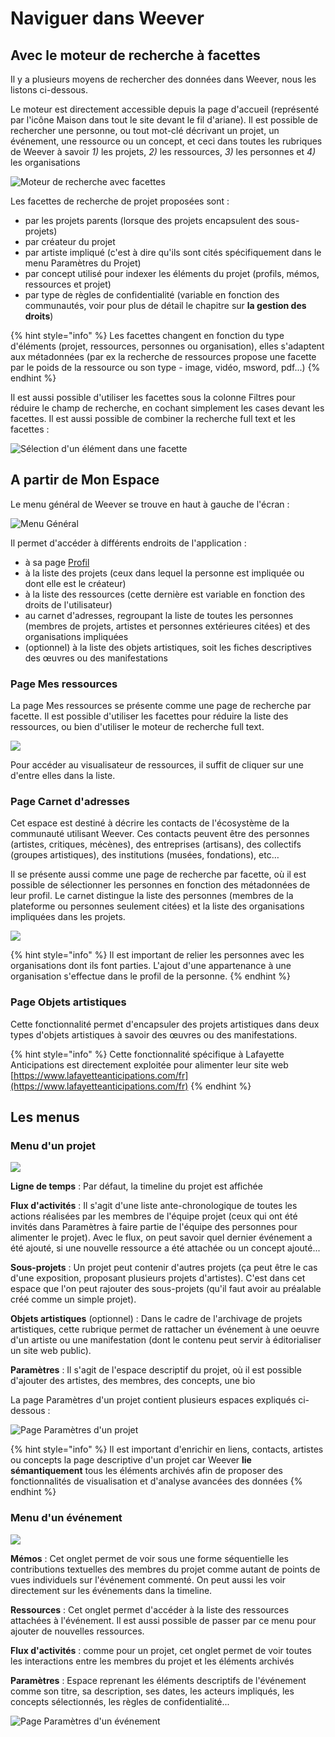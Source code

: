 # Naviguer dans Weever

## Avec le moteur de recherche à facettes

Il y a plusieurs moyens de rechercher des données dans Weever, nous les listons ci-dessous.

Le moteur est directement accessible depuis la page d'accueil \(représenté par l'icône Maison dans tout le site devant le fil d'ariane\). Il est possible de rechercher une personne, ou tout mot-clé décrivant un projet, un événement, une ressource ou un concept, et ceci dans toutes les rubriques de Weever à savoir _1\)_ les projets, _2\)_ les ressources, _3\)_ les personnes et _4\)_ les organisations

![Moteur de recherche avec facettes](../.gitbook/assets/image%20%2838%29.png)

Les facettes de recherche de projet proposées sont : 

* par les projets parents \(lorsque des projets encapsulent des sous-projets\)
* par créateur du projet
* par artiste impliqué \(c'est à dire qu'ils sont cités spécifiquement dans le menu Paramètres du Projet\)
* par concept utilisé pour indexer les éléments du projet \(profils, mémos, ressources et projet\)
* par type de règles de confidentialité \(variable en fonction des communautés, voir pour plus de détail le chapitre sur **la gestion des droits**\)

{% hint style="info" %}
Les facettes changent en fonction du type d'éléments \(projet, ressources, personnes ou organisation\), elles s'adaptent aux métadonnées \(par ex la recherche de ressources propose une facette par le poids de la ressource ou son type - image, vidéo, msword, pdf...\)
{% endhint %}

Il est aussi possible d'utiliser les facettes sous la colonne Filtres pour réduire le champ de recherche, en cochant simplement les cases devant les facettes. Il est aussi possible de combiner la recherche full text et les facettes : 

![S&#xE9;lection d&apos;un &#xE9;l&#xE9;ment dans une facette](../.gitbook/assets/image%20%2816%29.png)

## A partir de Mon Espace

Le menu général de Weever se trouve en haut à gauche de l'écran : 

![Menu G&#xE9;n&#xE9;ral](../.gitbook/assets/image%20%2824%29.png)

Il permet d'accéder à différents endroits de l'application : 

* à sa page [Profil](https://mnemotix.gitbook.io/weever/premiers-pas/premiers-pas-dans-weever#page-mon-profil)
* à la liste des projets \(ceux dans lequel la personne est impliquée ou dont elle est le créateur\)
* à la liste des ressources \(cette dernière est variable en fonction des droits de l'utilisateur\)
* au carnet d'adresses, regroupant la liste de toutes les personnes \(membres de projets, artistes et personnes extérieures citées\) et des organisations impliquées
* \(optionnel\) à la liste des objets artistiques, soit les fiches descriptives des œuvres ou des manifestations

### Page Mes ressources

La page Mes ressources se présente comme une page de recherche par facette. Il est possible d'utiliser les facettes pour réduire la liste des ressources, ou bien d'utiliser le moteur de recherche full text.

![](../.gitbook/assets/image%20%2814%29.png)

Pour accéder au visualisateur de ressources, il suffit de cliquer sur une d'entre elles dans la liste.

### Page Carnet d'adresses

Cet espace est destiné à décrire les contacts de l'écosystème de la communauté utilisant Weever. Ces contacts peuvent être des personnes \(artistes, critiques, mécènes\), des entreprises \(artisans\), des collectifs \(groupes artistiques\), des institutions \(musées, fondations\), etc…

Il se présente aussi comme une page de recherche par facette, où il est possible de sélectionner les personnes en fonction des métadonnées de leur profil. Le carnet distingue la liste des personnes \(membres de la plateforme ou personnes seulement citées\) et la liste des organisations impliquées dans les projets.

![](../.gitbook/assets/image%20%2812%29.png)

{% hint style="info" %}
Il est important de relier les personnes avec les organisations dont ils font parties. L'ajout d'une appartenance à une organisation s'effectue dans le profil de la personne.
{% endhint %}

### Page Objets artistiques

Cette fonctionnalité permet d'encapsuler des projets artistiques dans deux types d'objets artistiques à savoir des œuvres ou des manifestations.

{% hint style="info" %}
Cette fonctionnalité spécifique à Lafayette Anticipations est directement exploitée pour alimenter leur site web [https://www.lafayetteanticipations.com/fr](https://www.lafayetteanticipations.com/fr)
{% endhint %}

## Les menus

### Menu d'un projet

![](../.gitbook/assets/image%20%289%29.png)

**Ligne de temps** :  Par défaut, la timeline du projet est affichée

**Flux d'activités** : Il s'agit d'une liste ante-chronologique de toutes les actions réalisées par les membres de l'équipe projet \(ceux qui ont été invités dans Paramètres à faire partie de l'équipe des personnes pour alimenter le projet\). Avec le flux, on peut savoir quel dernier événement a été ajouté, si une nouvelle ressource a été attachée ou un concept ajouté...

**Sous-projets** : Un projet peut contenir d'autres projets \(ça peut être le cas d'une exposition, proposant plusieurs projets d'artistes\). C'est dans cet espace que l'on peut rajouter des sous-projets \(qu'il faut avoir au préalable créé comme un simple projet\).

**Objets artistiques** \(optionnel\) :  Dans le cadre de l'archivage de projets artistiques, cette rubrique permet de rattacher un événement à une oeuvre d'un artiste ou une manifestation \(dont le contenu peut servir à éditorialiser un site web public\).

**Paramètres** : Il s'agit de l'espace descriptif du projet, où il est possible d'ajouter des artistes, des membres, des concepts, une bio

La page Paramètres d'un projet contient plusieurs espaces expliqués ci-dessous : 

![Page Param&#xE8;tres d&apos;un projet](../.gitbook/assets/image%20%2813%29.png)

{% hint style="info" %}
Il est important d'enrichir en liens, contacts, artistes ou concepts la page descriptive d'un projet car Weever **lie sémantiquement** tous les éléments archivés afin de proposer des fonctionnalités de visualisation et d'analyse avancées des données
{% endhint %}

### Menu d'un événement

![](../.gitbook/assets/image%20%2840%29.png)

**Mémos** : Cet onglet permet de voir sous une forme séquentielle les contributions textuelles des membres du projet comme autant de points de vues individuels sur l'événement commenté. On peut aussi les voir directement sur les événements dans la timeline.

**Ressources** : Cet onglet permet d'accéder à la liste des ressources attachées à l'événement. Il est aussi possible de passer par ce menu pour ajouter de nouvelles ressources.

**Flux d'activités** : comme pour un projet, cet onglet permet de voir toutes les interactions entre les membres du projet et les éléments archivés

**Paramètres** : Espace reprenant les éléments descriptifs de l'événement comme son titre, sa description, ses dates, les acteurs impliqués, les concepts sélectionnés, les règles de confidentialité...

![Page Param&#xE8;tres d&apos;un &#xE9;v&#xE9;nement](../.gitbook/assets/image%20%2822%29.png)



